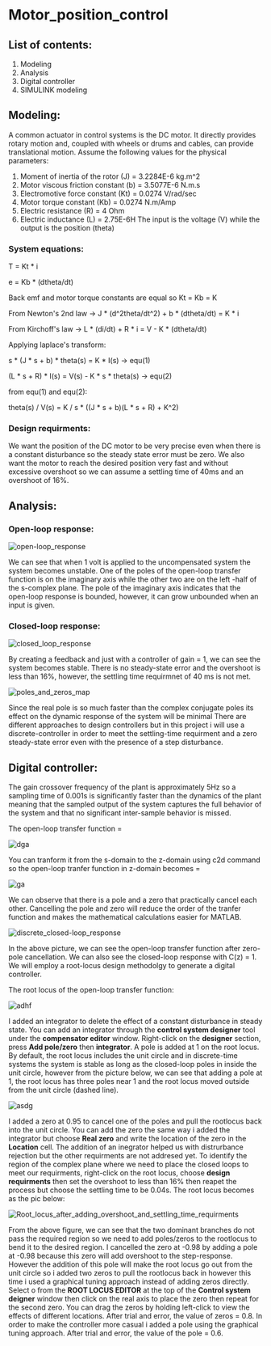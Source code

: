 # Motor_position_control
## List of contents:
1. Modeling
2. Analysis
3. Digital controller
4. SIMULINK modeling
## Modeling:
A common actuator in control systems is the DC motor. It directly provides rotary motion and, coupled with wheels or drums and cables, can provide translational motion.
Assume the following values for the physical parameters:
1. Moment of inertia of the rotor (J) = 3.2284E-6 kg.m^2
2. Motor viscous friction constant (b) = 3.5077E-6 N.m.s
3. Electromotive force constant (Kt) = 0.0274 V/rad/sec
4. Motor torque constant (Kb) = 0.0274 N.m/Amp
5. Electric resistance (R) = 4 Ohm
6. Electric inductance (L) = 2.75E-6H
The input is the voltage (V) while the output is the position (theta)
### System equations:
T = Kt * i

e = Kb * (dtheta/dt)

Back emf and motor torque constants are equal so Kt = Kb = K

From Newton's 2nd law -> J * (d^2theta/dt^2) + b * (dtheta/dt) = K * i

From Kirchoff's law -> L * (di/dt) + R * i = V - K * (dtheta/dt)

Applying laplace's transform:

s * (J * s + b) * theta(s) = K * I(s) -> equ(1)

(L * s + R) * I(s) = V(s) - K * s * theta(s) -> equ(2)

from equ(1) and equ(2):

theta(s) / V(s) = K / s * ((J * s + b)(L * s + R) + K^2)
### Design requirments:
We want the position of the DC motor to be very precise even when there is a constant disturbance so the steady state error must be zero. We also want the motor to reach the desired position very fast and without
excessive overshoot so we can assume a settling time of 40ms and an overshoot of 16%.
## Analysis:
### Open-loop response:
![open-loop_response](https://github.com/omarabdallah23/Motor_position_control/assets/143711494/07e9b145-5760-4e34-bbd3-946429cccd75)

We can see that when 1 volt is applied to the uncompensated system the system becomes unstable. One of the poles of the open-loop transfer function is on the imaginary axis while the other two are on the left -half of the s-complex plane. The pole of the imaginary axis indicates that the open-loop response is bounded, however, it can grow unbounded when an input is given.
### Closed-loop response:
![closed_loop_response](https://github.com/omarabdallah23/Motor_position_control/assets/143711494/3a522440-95bc-4206-9815-19f0bdc09937)

By creating a feedback and just with a controller of gain = 1, we can see the system becomes stable. There is no steady-state error and the overshoot is less than 16%, however, the settling time requirmnet of 40 ms is not met.

![poles_and_zeros_map](https://github.com/omarabdallah23/Motor_position_control/assets/143711494/a1404fc1-4d5a-4539-a745-d6fa259de240)

Since the real pole is so much faster than the complex conjugate poles its effect on the dynamic response of the system will be minimal
There are different approaches to design controllers but in this project i will use a discrete-controller in order to meet the settling-time requirment and a zero steady-state error even with the presence of a step disturbance.
## Digital controller:
The gain crossover frequency of the plant is approximately 5Hz so  a sampling time of 0.001s is significantly faster than the dynamics of the plant meaning that the sampled output of the system captures the full behavior of the system and that no significant inter-sample behavior is missed.

The open-loop transfer function =

![dga](https://github.com/omarabdallah23/Motor_position_control/assets/143711494/2b6bce8a-80d7-4243-83f8-cf71795c4948)

You can tranform it from the s-domain to the z-domain using c2d command so the open-loop tranfer function in z-domain becomes = 

![ga](https://github.com/omarabdallah23/Motor_position_control/assets/143711494/c5bae489-c52f-4839-b842-895e2e7d01f7)

We can observe that there is a pole and a zero that practically cancel each other. Cancelling the pole and zero will reduce the order of the tranfer function and makes the mathematical calculations easier for MATLAB.

![discrete_closed-loop_response](https://github.com/omarabdallah23/Motor_position_control/assets/143711494/cf53f8ad-a45c-47bd-bb9e-db0a536b5d99)

In the above picture, we can see the open-loop transfer function after zero-pole cancellation. We can also see the closed-loop response with C(z) = 1.
We will employ a root-locus design methodolgy to generate a digital controller.

The root locus of the open-loop transfer function:

![adhf](https://github.com/omarabdallah23/Motor_position_control/assets/143711494/5690a5c9-a7bc-43c6-b787-b0f30e5bf02b)

I added an integrator to delete the effect of a constant disturbance in steady state. You can add an integrator through the **control system designer** tool under the **compensator editor** window. Right-click on the **designer** section, press **Add pole/zero** then **integrator**. A pole is added at 1 on the root locus. By default, the root locus includes the unit circle and in discrete-time systems the system is stable as long as the closed-loop poles in inside the unit circle, however from the picture below, we can see that adding a pole at 1, the root locus has three poles near 1 and the root locus moved outside from the unit circle (dashed line).

![asdg](https://github.com/omarabdallah23/Motor_position_control/assets/143711494/46cbb9c8-5dee-420d-b365-8d3b6a73eebb)

I added a zero at 0.95 to cancel one of the poles and pull the rootlocus back into the unit circle. You can add the zero the same way i added the integrator but choose **Real zero** and write the location of the zero in the **Location** cell. The addition of an inegrator helped us with distrurbance rejection but the other requirments are not addresed yet. To identify the region of the complex plane where we need to place the closed loops to meet our requirments, right-click on the root locus, choose **design requirments** then set the overshoot to less than 16% then reapet the process but choose the settling time to be 0.04s. The root locus becomes as the pic below:

![Root_locus_after_adding_overshoot_and_settling_time_requirments](https://github.com/omarabdallah23/Motor_position_control/assets/143711494/ed9994b5-93a2-4715-8dd3-8aa154b29877)

From the above figure, we can see that the two dominant branches do not pass the required region so we need to add poles/zeros to the rootlocus to bend it to the desired region. I cancelled the zero at -0.98 by adding a pole at -0.98 because this zero will add overshoot to the step-response. However the addition of this pole will make the root locus go out from the unit circle so i added two zeros to pull the rootlocus back in however this time i used a graphical tuning approach instead of adding zeros directly. Select o from the **ROOT LOCUS EDITOR** at the top of the **Control system deigner** window then click on the real axis to place the zero then repeat for the second zero. You can drag the zeros by holding left-click to view the effects of different locations. After trial and error, the value of zeros = 0.8. In order to make the controller more casual i added a pole using the graphical tuning approach. After trial and error, the value of the pole  = 0.6. 
